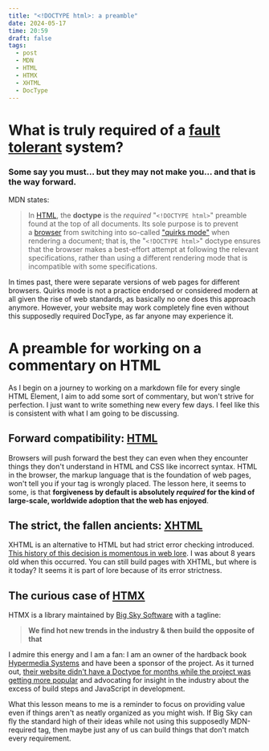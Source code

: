 ```yaml
---
title: "<!DOCTYPE html>: a preamble"
date: 2024-05-17
time: 20:59
draft: false
tags:
  - post
  - MDN
  - HTML
  - HTMX
  - XHTML
  - DocType
---
```


# What is truly required of a [fault tolerant](https://en.wikipedia.org/wiki/Fault_tolerance) system?

### Some say you must... but they may not make you... and that is the way forward.

MDN states:

> In [HTML](https://developer.mozilla.org/en-US/docs/Glossary/HTML), the **doctype** is the _required_ "`<!DOCTYPE html>`" preamble found at the top of all documents. Its sole purpose is to prevent a [browser](https://developer.mozilla.org/en-US/docs/Glossary/Browser) from switching into so-called ["quirks mode"](https://developer.mozilla.org/en-US/docs/Web/HTML/Quirks_Mode_and_Standards_Mode) when rendering a document; that is, the "`<!DOCTYPE html>`" doctype ensures that the browser makes a best-effort attempt at following the relevant specifications, rather than using a different rendering mode that is incompatible with some specifications.

In times past, there were separate versions of web pages for different browsers.  Quirks mode is not a practice endorsed or considered modern at all given the rise of web standards, as basically no one does this approach anymore. However, your website may work completely fine even without this supposedly required DocType, as far anyone may experience it. 
# A preamble for working on a commentary on HTML

As I begin on a journey to working on a markdown file for every single HTML Element, I aim to add some sort of commentary, but won't strive for perfection. I just want to write something new every few days. I feel like this is consistent with what I am going to be discussing.
## Forward compatibility: [HTML](https://developer.mozilla.org/en-US/docs/Web/HTML)

Browsers will push forward the best they can even when they encounter things they don't understand in HTML and CSS like incorrect syntax. HTML in the browser, the markup language that is the foundation of web pages, won't tell you if your tag is wrongly placed. The lesson here, it seems to some, is that **forgiveness by default is absolutely _required_ for the kind of large-scale, worldwide adoption that the web has enjoyed**.

## The strict, the fallen ancients: [XHTML](https://www.tbray.org/ongoing/When/200x/2004/01/16/DraconianHistory?ref=blog.codinghorror.com)

XHTML is an alternative to HTML but had strict error checking introduced. [This history of this decision is momentous in web lore](https://lists.w3.org/Archives/Public/w3c-sgml-wg/1997May/0079.html). I was about 8 years old when this occurred. You can still build pages with XHTML, but where is it today? It seems it is part of lore because of its error strictness.

## The curious case of [HTMX](https://htmx.org/)

HTMX is a library maintained by [Big Sky Software](https://github.com/bigskysoftware) with a tagline: 
>**We find hot new trends in the industry & then build the opposite of that**

I admire this energy and I am a fan: I am an owner of the hardback book [Hypermedia Systems](https://hypermedia.systems/book/contents/) and have been a sponsor of the project. As it turned out, [their website didn't have a Doctype for months while the project was getting more popular](https://github.com/bigskysoftware/htmx/commit/206912b71d355477377aade60d06ea013c8e5455) and advocating for insight in the industry about the excess of build steps and JavaScript in development. 

What this lesson means to me is a reminder to focus on providing value even if things aren't as neatly organized as you might wish. If Big Sky can fly the standard high of their ideas while not using this supposedly MDN-required tag, then maybe just any of us can build things that don't match every requirement. 